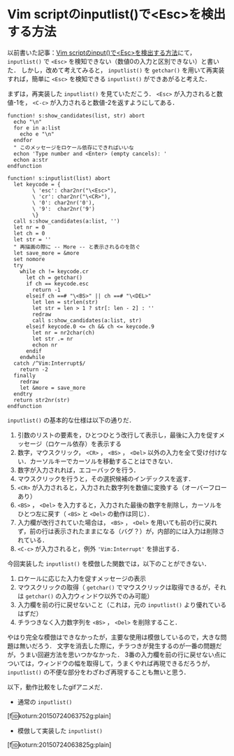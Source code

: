 Vim scriptのinputlist()で&lt;Esc&gt;を検出する方法
==================================================

以前書いた記事：[Vim scriptのinput()で&lt;Esc&gt;を検出する方法](http://koturn.hatenablog.com/entry/2015/07/18/101510)にて， ```inputlist()``` で ```<Esc>``` を検知できない（数値0の入力と区別できない）と書いた．
しかし，改めて考えてみると， ```inputlist()``` を ```getchar()``` を用いて再実装すれば，簡単に ```<Esc>``` を検知できる ```inputlist()``` ができあがると考えた．

まずは，再実装した ```inputlist()``` を見ていただこう．
```<Esc>``` が入力されると数値-1を， ```<C-c>``` が入力されると数値-2を返すようにしてある．

```vim
function! s:show_candidates(list, str) abort
  echo "\n"
  for e in a:list
    echo e "\n"
  endfor
  " このメッセージをロケール依存にできればいいな
  echon 'Type number and <Enter> (empty cancels): '
  echon a:str
endfunction

function! s:inputlist(list) abort
  let keycode = {
        \ 'esc': char2nr("\<Esc>"),
        \ 'cr': char2nr("\<CR>"),
        \ '0': char2nr('0'),
        \ '9':  char2nr('9')
        \}
  call s:show_candidates(a:list, '')
  let nr = 0
  let ch = 0
  let str = ''
  " 再描画の際に -- More -- と表示されるのを防ぐ
  let save_more = &more
  set nomore
  try
    while ch != keycode.cr
      let ch = getchar()
      if ch == keycode.esc
        return -1
      elseif ch ==# "\<BS>" || ch ==# "\<DEL>"
        let len = strlen(str)
        let str = len > 1 ? str[: len - 2] : ''
        redraw
        call s:show_candidates(a:list, str)
      elseif keycode.0 <= ch && ch <= keycode.9
        let nr = nr2char(ch)
        let str .= nr
        echon nr
      endif
    endwhile
  catch /^Vim:Interrupt$/
    return -2
  finally
    redraw
    let &more = save_more
  endtry
  return str2nr(str)
endfunction
```

```inputlist()``` の基本的な仕様は以下の通りだ．

1. 引数のリストの要素を，ひとつひとう改行して表示し，最後に入力を促すメッセージ（ロケール依存）を表示する
2. 数字，マウスクリック， ```<CR>``` ， ```<BS>``` ， ```<Del>``` 以外の入力を全て受け付けない．カーソルキーでカーソルを移動することはできない．
3. 数字が入力されれば，エコーバックを行う．
4. マウスクリックを行うと，その選択候補のインデックスを返す．
5. ```<CR>```  が入力されると，入力された数字列を数値に変換する（オーバーフローあり）
6. ```<BS>``` ， ```<Del>``` を入力すると，入力された最後の数字を削除し，カーソルをひとつ左に戻す（ ```<BS>``` と ```<Del>``` の動作は同じ）．
7. 入力欄が改行されていた場合は， ```<BS>``` ， ```<Del>``` を用いても前の行に戻れず，前の行は表示されたままになる（バグ？）が，内部的には入力は削除されている．
8. ```<C-c>``` が入力されると，例外 ```'Vim:Interrupt'``` を排出する．

今回実装した  ```inputlist()``` を模倣した関数では，以下のことができない．

1. ロケールに応じた入力を促すメッセージの表示
2. マウスクリックの取得（ ```getchar()``` でマウスクリックは取得できるが，それは ```getchar()``` の入力ウィンドウ以外でのみ可能）
3. 入力欄を前の行に戻せないこと（これは，元の ```inputlist()``` より優れているはずだ）
4. チラつきなく入力数字列を ```<BS>``` ， ```<Del>``` を削除すること．

やはり完全な模倣はできなかったが，主要な使用は模倣しているので，大きな問題は無いだろう．
文字を消去した際に，チラつきが発生するのが一番の問題だが，うまい回避方法を思いつかなかった．
3番の入力欄を前の行に戻せない点については，ウィンドウの幅を取得して，うまくやれば再現できるだろうが， ```inputlist()``` の不便な部分をわざわざ再現することも無いと思う．

以下，動作比較をしたgifアニメだ．

- 通常の ```inputlist()```

[f:id:koturn:20150724063752g:plain]

- 模倣して実装した ```inputlist()```

[f:id:koturn:20150724063825g:plain]
